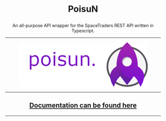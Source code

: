 # <p align="center"> PoisuN

<p align="center">
An all-purpose API wrapper for the SpaceTraders REST API written in Typescript.

---

<p align="center">
<img src="./.gitfiles/poisunsplash.png">

---

## <p align="center"> [Documentation can be found here](/"https://mia-z.github.io/poisuN/modules.html")

---

